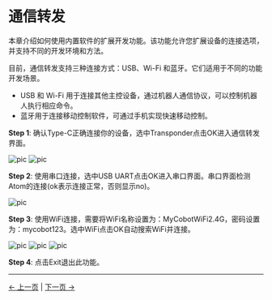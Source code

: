 # 通信转发

本章介绍如何使用内置软件的扩展开发功能。该功能允许您扩展设备的连接选项，并支持不同的开发环境和方法。

目前，通信转发支持三种连接方式：USB、Wi-Fi 和蓝牙。它们适用于不同的功能开发场景。

- USB 和 Wi-Fi 用于连接其他主控设备，通过机器人通信协议，可以控制机器人执行相应命令。
- 蓝牙用于连接移动控制软件，可通过手机实现快速移动控制。

**Step 1**: 确认Type-C正确连接你的设备，选中Transponder点击OK进入通信转发界面。

![pic](../../../resources/4-FunctionsAndApplications/5-BasicFunctions/5.1-SystemInstructionsForUse/resources/main.jpg)
![pic](../../../resources/4-FunctionsAndApplications/5-BasicFunctions/5.1-SystemInstructionsForUse/resources/transponder.jpg)

**Step 2**: 使用串口连接，选中USB UART点击OK进入串口界面。串口界面检测Atom的连接(ok表示连接正常，否则显示no)。

![pic](../../../resources/4-FunctionsAndApplications/5-BasicFunctions/5.1-SystemInstructionsForUse/resources/uart.jpg)

**Step 3**: 使用WiFi连接，需要将WiFi名称设置为：MyCobotWiFi2.4G，密码设置为：mycobot123。选中WiFi点击OK自动搜索WiFi并连接。

![pic](../../../resources/4-FunctionsAndApplications/5-BasicFunctions/5.1-SystemInstructionsForUse/resources/transponder.jpg)
![pic](../../../resources/4-FunctionsAndApplications/5-BasicFunctions/5.1-SystemInstructionsForUse/resources/WiFiconnect.jpg)
![pic](../../../resources/4-FunctionsAndApplications/5-BasicFunctions/5.1-SystemInstructionsForUse/resources/WiFi.jpg)

**Step 4**: 点击Exit退出此功能。

---

[← 上一页](./5.1.3-calibrate.md) | [下一页 →](./5.1.5-information.md)